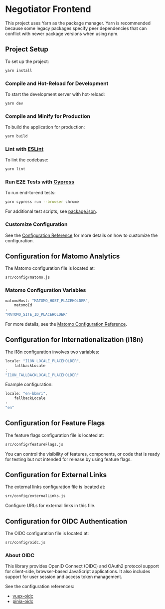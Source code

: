 # Negotiator Frontend

This project uses Yarn as the package manager.
Yarn is recommended because some legacy packages specify peer
dependencies that can conflict with newer package versions when using npm.

## Project Setup

To set up the project:

```sh
yarn install
```

### Compile and Hot-Reload for Development

To start the development server with hot-reload:

```sh
yarn dev
```

### Compile and Minify for Production

To build the application for production:

```sh
yarn build
```

### Lint with [ESLint](https://eslint.org/)

To lint the codebase:

```sh
yarn lint
```

### Run E2E Tests with [Cypress](https://docs.cypress.io/guides/overview/why-cypress)

To run end-to-end tests:

```sh
yarn cypress run --browser chrome
```

For additional test scripts, see [package.json](package.json).

### Customize Configuration

See the [Configuration Reference](https://cli.vuejs.org/config/) for more details on how to customize the configuration.

## Configuration for Matomo Analytics

The Matomo configuration file is located at:

```sh
src/config/matomo.js
```

### Matomo Configuration Variables

```javascript
matomoHost: "MATOMO_HOST_PLACEHOLDER",
    matomoId
:
"MATOMO_SITE_ID_PLACEHOLDER"
```

For more details, see
the [Matomo Configuration Reference](https://matomo.org/faq/new-to-piwik/how-do-i-install-the-matomo-tracking-code-on-websites-that-use-vue-js/).

## Configuration for Internationalization (i18n)

The i18n configuration involves two variables:

```javascript
locale: "I18N_LOCALE_PLACEHOLDER",
    fallbackLocale
:
"I18N_FALLBACKLOCALE_PLACEHOLDER"
```

Example configuration:

```javascript
locale: "en-bbmri",
    fallbackLocale
:
"en"
```

## Configuration for Feature Flags

The feature flags configuration file is located at:

```sh
src/config/featureFlags.js
```

You can control the visibility of features, components, or code that is ready for testing but not intended for release
by using feature flags.

## Configuration for External Links

The external links configuration file is located at:

```sh
src/config/externalLinks.js
```

Configure URLs for external links in this file.

## Configuration for OIDC Authentication

The OIDC configuration file is located at:

```sh
src/config/oidc.js
```

### About OIDC

This library provides OpenID Connect (OIDC) and OAuth2 protocol support for client-side, browser-based JavaScript
applications. It also includes support for user session and access token management.

See the configuration references:

- [vuex-oidc](https://github.com/perarnborg/vuex-oidc/wiki)
- [pinia-oidc](https://github.com/zhazhazhu/pinia-oidc)
